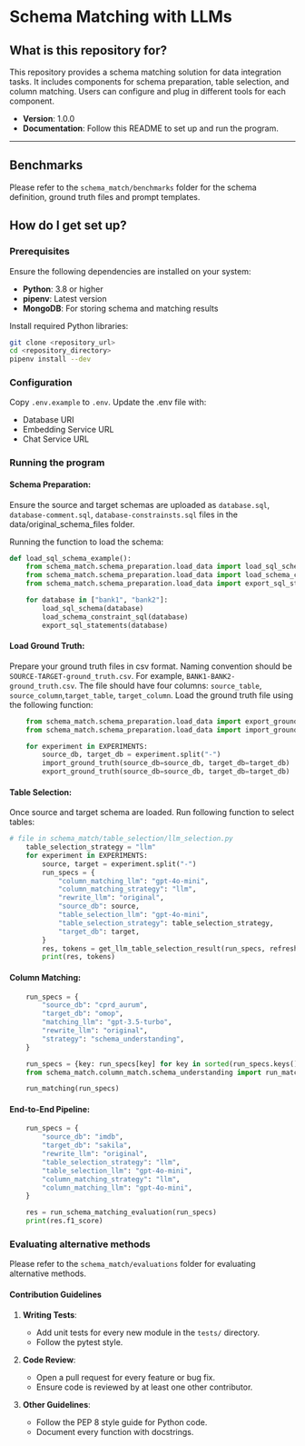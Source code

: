 # Schema Matching with LLMs

## What is this repository for?

This repository provides a schema matching solution for data integration tasks. It includes components for schema preparation, table selection, and column matching. Users can configure and plug in different tools for each component.

- **Version**: 1.0.0
- **Documentation**: Follow this README to set up and run the program.

---
## Benchmarks
Please refer to the `schema_match/benchmarks` folder for the schema definition, ground truth files and prompt templates.


## How do I get set up?

### Prerequisites

Ensure the following dependencies are installed on your system:
- **Python**: 3.8 or higher
- **pipenv**: Latest version
- **MongoDB**: For storing schema and matching results

Install required Python libraries:
```bash
git clone <repository_url>
cd <repository_directory>
pipenv install --dev
```
### Configuration

Copy `.env.example` to `.env`. Update the .env file with:
- Database URI
- Embedding Service URL
- Chat Service URL

### Running the program
####	Schema Preparation:
Ensure the source and target schemas are uploaded as `database.sql`, `database-comment.sql`, `database-constrainsts.sql` files in the data/original_schema_files folder.

Running the function to load the schema:

```python
def load_sql_schema_example():
    from schema_match.schema_preparation.load_data import load_sql_schema
    from schema_match.schema_preparation.load_data import load_schema_constraint_sql
    from schema_match.schema_preparation.load_data import export_sql_statements

    for database in ["bank1", "bank2"]:
        load_sql_schema(database)
        load_schema_constraint_sql(database)
        export_sql_statements(database)
```

#### Load Ground Truth:
Prepare your ground truth files in csv format. Naming convention should be `SOURCE-TARGET-ground_truth.csv`. For example, `BANK1-BANK2-ground_truth.csv`. The file should have four columns: `source_table`, `source_column`,`target_table`,  `target_column`.
Load the ground truth file using the following function:
```python
    from schema_match.schema_preparation.load_data import export_ground_truth
    from schema_match.schema_preparation.load_data import import_ground_truth

    for experiment in EXPERIMENTS:
        source_db, target_db = experiment.split("-")
        import_ground_truth(source_db=source_db, target_db=target_db)
        export_ground_truth(source_db=source_db, target_db=target_db)
```
#### Table Selection:

Once source and target schema are loaded. Run following function to select tables:
```python
# file in schema_match/table_selection/llm_selection.py
    table_selection_strategy = "llm"
    for experiment in EXPERIMENTS:
        source, target = experiment.split("-")
        run_specs = {
            "column_matching_llm": "gpt-4o-mini",
            "column_matching_strategy": "llm",
            "rewrite_llm": "original",
            "source_db": source,
            "table_selection_llm": "gpt-4o-mini",
            "table_selection_strategy": table_selection_strategy,
            "target_db": target,
        }
        res, tokens = get_llm_table_selection_result(run_specs, refresh_existing_result=False)
        print(res, tokens)
```


#### Column Matching:
```python
    run_specs = {
        "source_db": "cprd_aurum",
        "target_db": "omop",
        "matching_llm": "gpt-3.5-turbo",
        "rewrite_llm": "original",
        "strategy": "schema_understanding",
    }

    run_specs = {key: run_specs[key] for key in sorted(run_specs.keys())}
    from schema_match.column_match.schema_understanding import run_matching

    run_matching(run_specs)
```

#### End-to-End Pipeline:

```python
    run_specs = {
        "source_db": "imdb",
        "target_db": "sakila",
        "rewrite_llm": "original",
        "table_selection_strategy": "llm",
        "table_selection_llm": "gpt-4o-mini",
        "column_matching_strategy": "llm",
        "column_matching_llm": "gpt-4o-mini",
    }

    res = run_schema_matching_evaluation(run_specs)
    print(res.f1_score)
```

### Evaluating alternative methods
Please refer to the `schema_match/evaluations` folder for evaluating alternative methods.

#### Contribution Guidelines

1. **Writing Tests**:
   - Add unit tests for every new module in the `tests/` directory.
   - Follow the pytest style.

2. **Code Review**:
   - Open a pull request for every feature or bug fix.
   - Ensure code is reviewed by at least one other contributor.

3. **Other Guidelines**:
   - Follow the PEP 8 style guide for Python code.
   - Document every function with docstrings.
